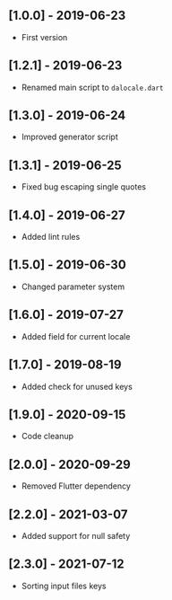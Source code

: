 ## [1.0.0] - 2019-06-23

* First version

## [1.2.1] - 2019-06-23

* Renamed main script to `dalocale.dart`

## [1.3.0] - 2019-06-24

* Improved generator script

## [1.3.1] - 2019-06-25

* Fixed bug escaping single quotes

## [1.4.0] - 2019-06-27

* Added lint rules

## [1.5.0] - 2019-06-30

* Changed parameter system

## [1.6.0] - 2019-07-27

* Added field for current locale

## [1.7.0] - 2019-08-19

* Added check for unused keys

## [1.9.0] - 2020-09-15

* Code cleanup

## [2.0.0] - 2020-09-29

* Removed Flutter dependency

## [2.2.0] - 2021-03-07

* Added support for null safety

## [2.3.0] - 2021-07-12

* Sorting input files keys